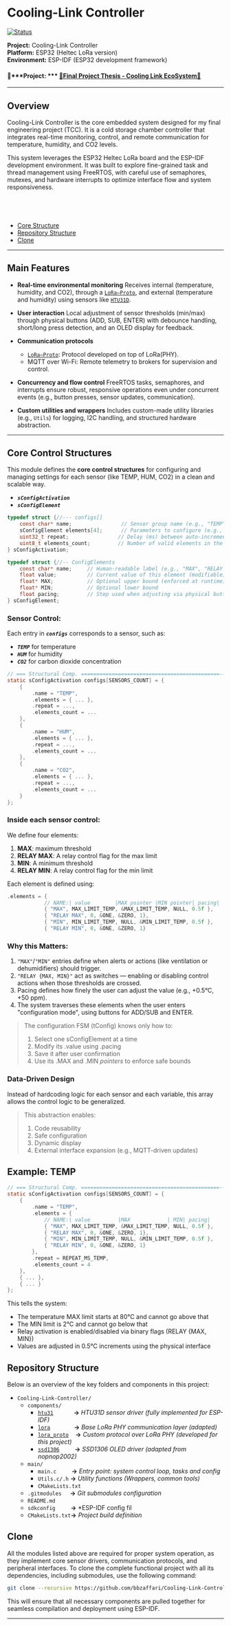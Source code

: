 # Cooling-Link Controller
 [![***Status***](https://img.shields.io/badge/Status-stable%20%7C%20refactoring%20in%20progress-green.svg)](https://github.com/bbzaffari/Cooling-Link-Controller)

**Project:** Cooling-Link Controller \
**Platform:** ESP32 (Heltec LoRa version) \
**Environment:** ESP-IDF (ESP32 development framework) 

#### 🔗***Project: *** [🔗Final Project Thesis - Cooling Link EcoSystem🔗](https://github.com/bbzaffari/TCC-Final-Project-Thesis)

---

## Overview

Cooling-Link Controller is the core embedded system designed for my final engineering project (TCC). It is a cold storage chamber controller that integrates real-time monitoring, control, and remote communication for temperature, humidity, and CO2 levels.

This system leverages the ESP32 Heltec LoRa board and the ESP-IDF development environment. It was built to explore fine-grained task and thread management using FreeRTOS, with careful use of semaphores, mutexes, and hardware interrupts to optimize interface flow and system responsiveness.

​ 
---

- [Core Structure](#core-structure)
- [Repository Structure](#repository-structure)
- [Clone](#clone)
---
## Main Features

* **Real-time environmental monitoring**
Receives internal (temperature, humidity, and CO2), through a [`LoRa–Proto`](https://github.com/bbzaffari/LoRa-Protocol-ESP-IDF), and external (temperature and humidity) using sensors like [`HTU31D`](https://github.com/bbzaffari/HTU-31D-ESP-IDF-C).

* **User interaction**
  Local adjustment of sensor thresholds (min/max) through physical buttons (ADD, SUB, ENTER) with debounce handling, short/long press detection, and an OLED display for feedback.

* **Communication protocols**

  * [`LoRa–Proto`](https://github.com/bbzaffari/LoRa-Protocol-ESP-IDF): Protocol developed on top of LoRa(PHY).
  * MQTT over Wi-Fi: Remote telemetry to brokers for supervision and control.

* **Concurrency and flow control**
  FreeRTOS tasks, semaphores, and interrupts ensure robust, responsive operations even under concurrent events (e.g., button presses, sensor updates, communication).

* **Custom utilities and wrappers**
  Includes custom-made utility libraries (e.g., `Utils`) for logging, I2C handling, and structured hardware abstraction.

---

## Core Control Structures

This module defines the **core control structures** for configuring and managing settings for each sensor (like TEMP, HUM, CO2) in a clean and scalable way.
- ***`sConfigActivation`***
- ***`sConfigElement`***

```c
typedef struct {//--- configs[]
    const char* name;                // Sensor group name (e.g., "TEMP")
    sConfigElement elements[4];      // Parameters to configure (e.g., MAX, MIN, relays)
    uint32_t repeat;                // Delay (ms) between auto-increments during long press
    uint8_t elements_count;         // Number of valid elements in the array
} sConfigActivation;

typedef struct {//-- ConfigElements
    const char* name;     // Human-readable label (e.g., "MAX", "RELAY MIN")
    float value;          // Current value of this element (modifiable)
    float* MAX;           // Optional upper bound (enforced at runtime)
    float* MIN;           // Optional lower bound
    float pacing;         // Step used when adjusting via physical buttons
} sConfigElement;

```
### Sensor Control:

Each entry in ***`configs`*** corresponds to a sensor, such as:
- ***`TEMP`*** for temperature 
- ***`HUM`*** for humidity 
- ***`CO2`*** for carbon dioxide concentration 

```c
// === Structural Comp. =============================================----------
static sConfigActivation configs[SENSORS_COUNT] = {
    {
        .name = "TEMP",
        .elements = { ... },
        .repeat = ...,
        .elements_count = ...
    },
    {
        .name = "HUM",
        .elements = { ... },
        .repeat = ...,
        .elements_count = ...
    },
    {
        .name = "CO2",
        .elements = { ... },
        .repeat = ...,
        .elements_count = ...
    }
};
```

### Inside each sensor control:

We define four elements:
1. **MAX**: maximum threshold
2. **RELAY MAX**: A relay control flag for the max limit
3. **MIN**: A minimum threshold
4. **RELAY MIN**: A relay control flag for the min limit

Each element is defined using:

```c
.elements = {
            // NAME:| value        |MAX pointer |MIN pointer| pacing|
            { "MAX", MAX_LIMIT_TEMP, &MAX_LIMIT_TEMP, NULL, 0.5f },
            { "RELAY MAX", 0, &ONE, &ZERO, 1},
            { "MIN", MIN_LIMIT_TEMP, NULL, &MIN_LIMIT_TEMP, 0.5f },
            { "RELAY MIN", 0, &ONE, &ZERO, 1}
````

### Why this Matters:
1. `"MAX"`/`"MIN"` entries define when alerts or actions (like ventilation or dehumidifiers) should trigger. 
2. `"RELAY {MAX, MIN}"` act as switches — enabling or disabling control actions when those thresholds are crossed.
3. Pacing defines how finely the user can adjust the value (e.g., +0.5°C, +50 ppm).
4. The system traverses these elements when the user enters "configuration mode", using buttons for ADD/SUB and ENTER.

> The configuration FSM (tConfig) knows only how to:
> 1. Select one sConfigElement at a time
> 2. Modify its .value using .pacing
> 3. Save it after user confirmation
> 4. Use its .MAX and .MIN *pointers* to enforce safe bounds

### Data-Driven Design
Instead of hardcoding logic for each sensor and each variable, this array allows the control logic to be generalized.
  
> This abstraction enables:
> 1. Code reusability
> 2. Safe configuration
> 3. Dynamic display
> 4. External interface expansion (e.g., MQTT-driven updates)

## Example: TEMP

```c
// === Structural Comp. =============================================----------
static sConfigActivation configs[SENSORS_COUNT] = {
    {
        .name = "TEMP",
        .elements = {
            // NAME:| value         |MAX            | MIN| pacing|
            { "MAX", MAX_LIMIT_TEMP, &MAX_LIMIT_TEMP, NULL, 0.5f },
            { "RELAY MAX", 0, &ONE, &ZERO, 1},
            { "MIN", MIN_LIMIT_TEMP, NULL, &MIN_LIMIT_TEMP, 0.5f },
            { "RELAY MIN", 0, &ONE, &ZERO, 1}
        },
        .repeat = REPEAT_MS_TEMP,
        .elements_count = 4
    },
    { ... },
    { ... }
};
```

This tells the system:
- The temperature MAX limit starts at 80°C and cannot go above that
- The MIN limit is 2°C and cannot go below that
- Relay activation is enabled/disabled via binary flags (RELAY {MAX, MIN})
- Values are adjusted in 0.5°C increments using the physical interface

## Repository Structure

Below is an overview of the key folders and components in this project:

- `Cooling-Link-Controller/`
  - `components/`
    - [`htu31`](https://github.com/bbzaffari/HTU-31D-ESP-IDF-C) &nbsp;&nbsp;&nbsp;&nbsp;&nbsp;&nbsp;&nbsp;&nbsp;&nbsp;&nbsp;&nbsp;**->** *HTU31D sensor driver (fully implemented for ESP-IDF)*
    - [`lora`](https://github.com/bbzaffari/lora-phy) &nbsp;&nbsp;&nbsp;&nbsp;&nbsp;&nbsp;&nbsp;&nbsp;&nbsp;&nbsp;&nbsp;&nbsp;&nbsp;**->** *Base LoRa PHY communication layer (adapted)*
    - [`lora_proto`](https://github.com/bbzaffari/LoRa-Protocol-ESP-IDF) &nbsp;&nbsp;&nbsp;**->** *Custom protocol over LoRa PHY (developed for this project)*
    - [`ssd1306`](https://github.com/bbzaffari/esp-idf-ssd1306-Minimal-Version) &nbsp;&nbsp;&nbsp;&nbsp;&nbsp;&nbsp;&nbsp;&nbsp;**->** *SSD1306 OLED driver (adapted from nopnop2002)*
  - `main/`
    - `main.c` &nbsp;&nbsp;&nbsp;&nbsp;&nbsp;&nbsp;&nbsp; **->** *Entry point: system control loop, tasks and config*
    - `Utils.c/.h` **->** *Utility functions (Wrappers, common tools)*
    - `CMakeLists.txt`
  - `.gitmodules` &nbsp;&nbsp;&nbsp;&nbsp;**->** *Git submodules configuration*  
  - `README.md`  
  - `sdkconfig` &nbsp;&nbsp;&nbsp;&nbsp;&nbsp;&nbsp;&nbsp;&nbsp;**->** *ESP-IDF config fil  
  - `CMakeLists.txt`**->** *Project build definition*

## Clone
All the modules listed above are required for proper system operation, as they implement core sensor drivers, communication protocols, and peripheral interfaces. To clone the complete functional project with all its dependencies, including submodules, use the following command:
```bash
git clone --recursive https://github.com/bbzaffari/Cooling-Link-Controller
```
This will ensure that all necessary components are pulled together for seamless compilation and deployment using ESP-IDF.

---

